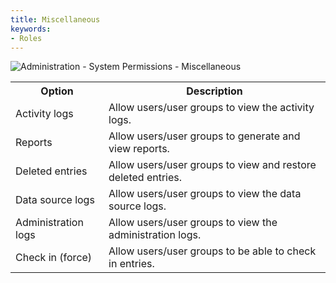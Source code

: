 ```yaml
---
title: Miscellaneous
keywords:
- Roles
---
```


![Administration - System Permissions - Miscellaneous](https://webdevolutions.azureedge.net/docs/en/server/clip8055.png) 

<table>
	<tr>
		<th>
Option 
		</th>
		<th>
Description 
		</th>
	</tr>
	<tr>
		<td>
Activity logs 
		</td>
		<td>
Allow users/user groups to view the activity logs. 
		</td>
	</tr>
	<tr>
		<td>
Reports 
		</td>
		<td>
Allow users/user groups to generate and view reports. 
		</td>
	</tr>
	<tr>
		<td>
Deleted entries 
		</td>
		<td>
Allow users/user groups to view and restore deleted entries. 
		</td>
	</tr>
	<tr>
		<td>
Data source logs 
		</td>
		<td>
Allow users/user groups to view the data source logs. 
		</td>
	</tr>
	<tr>
		<td>
Administration logs 
		</td>
		<td>
Allow users/user groups to view the administration logs. 
		</td>
	</tr>
	<tr>
		<td>
Check in (force) 
		</td>
		<td>
Allow users/user groups to be able to check in entries. 
		</td>
	</tr>
</table>


